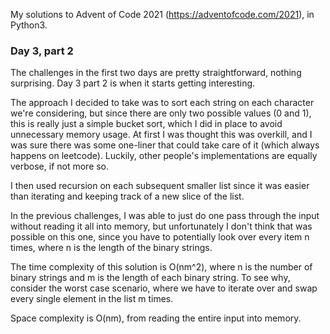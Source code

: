 My solutions to Advent of Code 2021 (https://adventofcode.com/2021), in Python3.


### Day 3, part 2

The challenges in the first two days are pretty straightforward, nothing surprising. Day 3 part 2 is when it starts getting interesting.

The approach I decided to take was to sort each string on each character we're considering, but since there are only two possible values (0 and 1), this is really just a simple bucket sort, which I did in place to avoid unnecessary memory usage. At first I was thought this was overkill, and I was sure there was some one-liner that could take care of it (which always happens on leetcode). Luckily, other people's implementations are equally verbose, if not more so.

I then used recursion on each subsequent smaller list since it was easier than iterating and keeping track of a new slice of the list.

In the previous challenges, I was able to just do one pass through the input without reading it all into memory, but unfortunately I don't think that was possible on this one, since you have to potentially look over every item n times, where n is the length of the binary strings.

The time complexity of this solution is O(nm^2), where n is the number of binary strings and m is the length of each binary string. To see why, consider the worst case scenario, where we have to iterate over and swap every single element in the list m times.

Space complexity is O(nm), from reading the entire input into memory.
